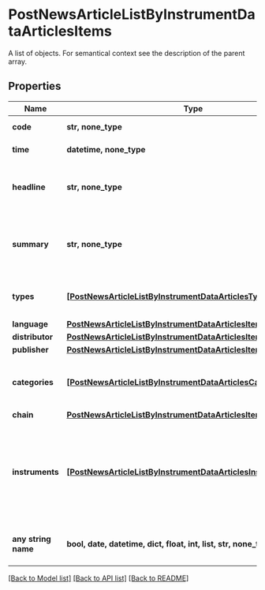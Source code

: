 # PostNewsArticleListByInstrumentDataArticlesItems

A list of objects. For semantical context see the description of the parent array.

## Properties
Name | Type | Description | Notes
------------ | ------------- | ------------- | -------------
**code** | **str, none_type** | Identifier of the news article. | [optional] 
**time** | **datetime, none_type** | Date and time of the news article. | [optional] 
**headline** | **str, none_type** | Headline of the news article represented as text with HTML entity encoding but without HTML tags. | [optional] 
**summary** | **str, none_type** | Textual summary of the body of the news article or &#x60;null&#x60; if no summary was provided by the news article distributor. | [optional] 
**types** | [**[PostNewsArticleListByInstrumentDataArticlesTypesItems]**](PostNewsArticleListByInstrumentDataArticlesTypesItems.md) | Types of news article. See endpoint &#x60;/news/article/type/list&#x60; for possible values. | [optional] 
**language** | [**PostNewsArticleListByInstrumentDataArticlesItemsLanguage**](PostNewsArticleListByInstrumentDataArticlesItemsLanguage.md) |  | [optional] 
**distributor** | [**PostNewsArticleListByInstrumentDataArticlesItemsDistributor**](PostNewsArticleListByInstrumentDataArticlesItemsDistributor.md) |  | [optional] 
**publisher** | [**PostNewsArticleListByInstrumentDataArticlesItemsPublisher**](PostNewsArticleListByInstrumentDataArticlesItemsPublisher.md) |  | [optional] 
**categories** | [**[PostNewsArticleListByInstrumentDataArticlesCategoriesItems]**](PostNewsArticleListByInstrumentDataArticlesCategoriesItems.md) | Categories related to the news article. See endpoint &#x60;/category/list&#x60; for possible values. | [optional] 
**chain** | [**PostNewsArticleListByInstrumentDataArticlesItemsChain**](PostNewsArticleListByInstrumentDataArticlesItemsChain.md) |  | [optional] 
**instruments** | [**[PostNewsArticleListByInstrumentDataArticlesInstrumentsItems]**](PostNewsArticleListByInstrumentDataArticlesInstrumentsItems.md) | Set of stock instruments related to the article. The set is not updated in the course of corporate actions, e.g. when the related company obtains a new instrument after a spin-off. | [optional] 
**any string name** | **bool, date, datetime, dict, float, int, list, str, none_type** | any string name can be used but the value must be the correct type | [optional]

[[Back to Model list]](../README.md#documentation-for-models) [[Back to API list]](../README.md#documentation-for-api-endpoints) [[Back to README]](../README.md)


